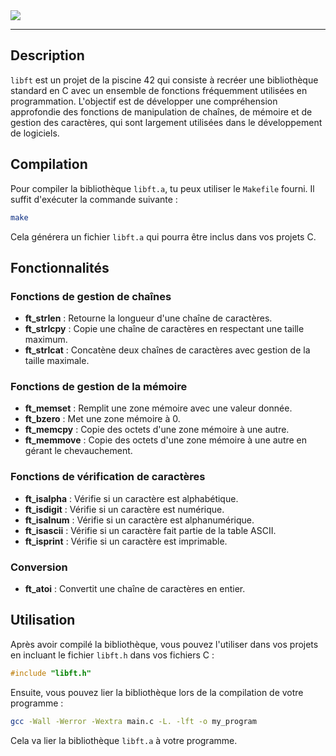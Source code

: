 <img src="https://i.imgur.com/KqgSnxU.png"/>

---

## Description

`libft` est un projet de la piscine 42 qui consiste à recréer une bibliothèque standard en C avec un ensemble de fonctions fréquemment utilisées en programmation. L'objectif est de développer une compréhension approfondie des fonctions de manipulation de chaînes, de mémoire et de gestion des caractères, qui sont largement utilisées dans le développement de logiciels.

## Compilation

Pour compiler la bibliothèque `libft.a`, tu peux utiliser le `Makefile` fourni. Il suffit d'exécuter la commande suivante :

```bash
make
```

Cela générera un fichier `libft.a` qui pourra être inclus dans vos projets C.

## Fonctionnalités

### Fonctions de gestion de chaînes

- **ft_strlen** : Retourne la longueur d'une chaîne de caractères.
- **ft_strlcpy** : Copie une chaîne de caractères en respectant une taille maximum.
- **ft_strlcat** : Concatène deux chaînes de caractères avec gestion de la taille maximale.

### Fonctions de gestion de la mémoire

- **ft_memset** : Remplit une zone mémoire avec une valeur donnée.
- **ft_bzero** : Met une zone mémoire à 0.
- **ft_memcpy** : Copie des octets d'une zone mémoire à une autre.
- **ft_memmove** : Copie des octets d'une zone mémoire à une autre en gérant le chevauchement.

### Fonctions de vérification de caractères

- **ft_isalpha** : Vérifie si un caractère est alphabétique.
- **ft_isdigit** : Vérifie si un caractère est numérique.
- **ft_isalnum** : Vérifie si un caractère est alphanumérique.
- **ft_isascii** : Vérifie si un caractère fait partie de la table ASCII.
- **ft_isprint** : Vérifie si un caractère est imprimable.

### Conversion

- **ft_atoi** : Convertit une chaîne de caractères en entier.

## Utilisation

Après avoir compilé la bibliothèque, vous pouvez l'utiliser dans vos projets en incluant le fichier `libft.h` dans vos fichiers C :

```c
#include "libft.h"
```

Ensuite, vous pouvez lier la bibliothèque lors de la compilation de votre programme :

```bash
gcc -Wall -Werror -Wextra main.c -L. -lft -o my_program
```

Cela va lier la bibliothèque `libft.a` à votre programme.
